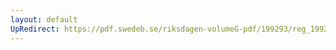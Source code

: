 ```yaml
---
layout: default
UpRedirect: https://pdf.swedeb.se/riksdagen-volumeG-pdf/199293/reg_199293/reg_199293_0249.pdf
---
```

